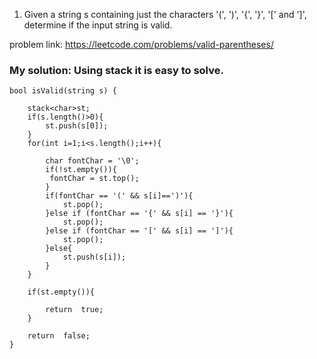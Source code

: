 1. Given a string s containing just the characters '(', ')', '{', '}', '[' and ']', determine if the input string is valid.

problem link: https://leetcode.com/problems/valid-parentheses/

### My solution: Using stack it is easy to solve. 
```
bool isValid(string s) {

    stack<char>st;
    if(s.length()>0){
        st.push(s[0]);
    }
    for(int i=1;i<s.length();i++){
        
        char fontChar = '\0';
        if(!st.empty()){
         fontChar = st.top();
        }
        if(fontChar == '(' && s[i]==')'){
            st.pop();
        }else if (fontChar == '{' && s[i] == '}'){
            st.pop();
        }else if (fontChar == '[' && s[i] == ']'){
            st.pop();
        }else{
            st.push(s[i]);
        }
    }
    
    if(st.empty()){
        
        return  true;
    }
    
    return  false;
}
```
